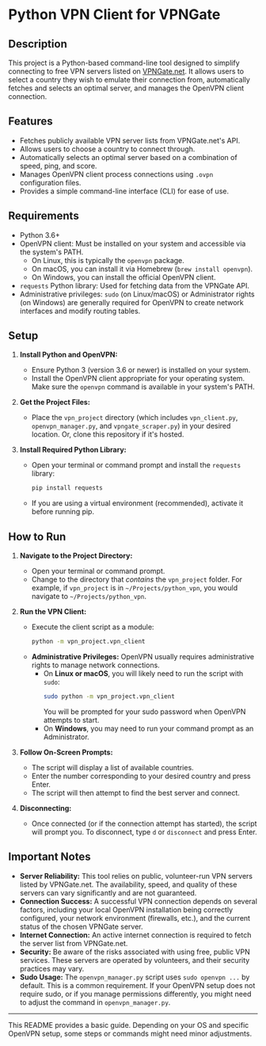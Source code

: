 # Python VPN Client for VPNGate

## Description

This project is a Python-based command-line tool designed to simplify connecting to free VPN servers listed on [VPNGate.net](http://www.vpngate.net/). It allows users to select a country they wish to emulate their connection from, automatically fetches and selects an optimal server, and manages the OpenVPN client connection.

## Features

*   Fetches publicly available VPN server lists from VPNGate.net's API.
*   Allows users to choose a country to connect through.
*   Automatically selects an optimal server based on a combination of speed, ping, and score.
*   Manages OpenVPN client process connections using `.ovpn` configuration files.
*   Provides a simple command-line interface (CLI) for ease of use.

## Requirements

*   Python 3.6+
*   OpenVPN client: Must be installed on your system and accessible via the system's PATH.
    *   On Linux, this is typically the `openvpn` package.
    *   On macOS, you can install it via Homebrew (`brew install openvpn`).
    *   On Windows, you can install the official OpenVPN client.
*   `requests` Python library: Used for fetching data from the VPNGate API.
*   Administrative privileges: `sudo` (on Linux/macOS) or Administrator rights (on Windows) are generally required for OpenVPN to create network interfaces and modify routing tables.

## Setup

1.  **Install Python and OpenVPN:**
    *   Ensure Python 3 (version 3.6 or newer) is installed on your system.
    *   Install the OpenVPN client appropriate for your operating system. Make sure the `openvpn` command is available in your system's PATH.

2.  **Get the Project Files:**
    *   Place the `vpn_project` directory (which includes `vpn_client.py`, `openvpn_manager.py`, and `vpngate_scraper.py`) in your desired location. Or, clone this repository if it's hosted.

3.  **Install Required Python Library:**
    *   Open your terminal or command prompt and install the `requests` library:
        ```bash
        pip install requests
        ```
    *   If you are using a virtual environment (recommended), activate it before running pip.

## How to Run

1.  **Navigate to the Project Directory:**
    *   Open your terminal or command prompt.
    *   Change to the directory that *contains* the `vpn_project` folder. For example, if `vpn_project` is in `~/Projects/python_vpn`, you would navigate to `~/Projects/python_vpn`.

2.  **Run the VPN Client:**
    *   Execute the client script as a module:
        ```bash
        python -m vpn_project.vpn_client
        ```
    *   **Administrative Privileges:** OpenVPN usually requires administrative rights to manage network connections.
        *   On **Linux or macOS**, you will likely need to run the script with `sudo`:
            ```bash
            sudo python -m vpn_project.vpn_client
            ```
            You will be prompted for your sudo password when OpenVPN attempts to start.
        *   On **Windows**, you may need to run your command prompt as an Administrator.

3.  **Follow On-Screen Prompts:**
    *   The script will display a list of available countries.
    *   Enter the number corresponding to your desired country and press Enter.
    *   The script will then attempt to find the best server and connect.

4.  **Disconnecting:**
    *   Once connected (or if the connection attempt has started), the script will prompt you. To disconnect, type `d` or `disconnect` and press Enter.

## Important Notes

*   **Server Reliability:** This tool relies on public, volunteer-run VPN servers listed by VPNGate.net. The availability, speed, and quality of these servers can vary significantly and are not guaranteed.
*   **Connection Success:** A successful VPN connection depends on several factors, including your local OpenVPN installation being correctly configured, your network environment (firewalls, etc.), and the current status of the chosen VPNGate server.
*   **Internet Connection:** An active internet connection is required to fetch the server list from VPNGate.net.
*   **Security:** Be aware of the risks associated with using free, public VPN services. These servers are operated by volunteers, and their security practices may vary.
*   **Sudo Usage:** The `openvpn_manager.py` script uses `sudo openvpn ...` by default. This is a common requirement. If your OpenVPN setup does not require sudo, or if you manage permissions differently, you might need to adjust the command in `openvpn_manager.py`.

---

This README provides a basic guide. Depending on your OS and specific OpenVPN setup, some steps or commands might need minor adjustments.
